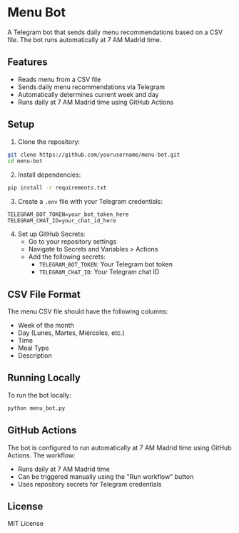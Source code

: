 # Menu Bot

A Telegram bot that sends daily menu recommendations based on a CSV file. The bot runs automatically at 7 AM Madrid time.

## Features

- Reads menu from a CSV file
- Sends daily menu recommendations via Telegram
- Automatically determines current week and day
- Runs daily at 7 AM Madrid time using GitHub Actions

## Setup

1. Clone the repository:
```bash
git clone https://github.com/yourusername/menu-bot.git
cd menu-bot
```

2. Install dependencies:
```bash
pip install -r requirements.txt
```

3. Create a `.env` file with your Telegram credentials:
```
TELEGRAM_BOT_TOKEN=your_bot_token_here
TELEGRAM_CHAT_ID=your_chat_id_here
```

4. Set up GitHub Secrets:
   - Go to your repository settings
   - Navigate to Secrets and Variables > Actions
   - Add the following secrets:
     - `TELEGRAM_BOT_TOKEN`: Your Telegram bot token
     - `TELEGRAM_CHAT_ID`: Your Telegram chat ID

## CSV File Format

The menu CSV file should have the following columns:
- Week of the month
- Day (Lunes, Martes, Miércoles, etc.)
- Time
- Meal Type
- Description

## Running Locally

To run the bot locally:
```bash
python menu_bot.py
```

## GitHub Actions

The bot is configured to run automatically at 7 AM Madrid time using GitHub Actions. The workflow:
- Runs daily at 7 AM Madrid time
- Can be triggered manually using the "Run workflow" button
- Uses repository secrets for Telegram credentials

## License

MIT License 